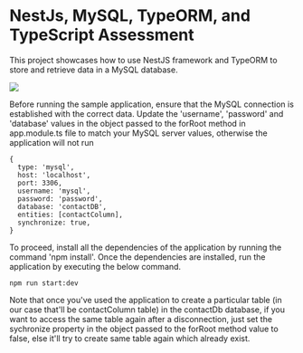 # NestJs, MySQL, TypeORM, and TypeScript Assessment

This project showcases how to use NestJS framework and TypeORM to store and retrieve data in a MySQL database.

![](https://cdn-images-1.medium.com/max/800/1*zeOv4blDpgcoqTLUvfmbXQ.png)

Before running the sample application, ensure that the MySQL connection is established with the correct data. Update the 'username', 'password' and 'database' values in the object passed to the forRoot method in app.module.ts file to match your MySQL server values, otherwise the application will not run

```
{
  type: 'mysql',
  host: 'localhost',
  port: 3306,
  username: 'mysql',
  password: 'password',
  database: 'contactDB',
  entities: [contactColumn],
  synchronize: true,
}
```

To proceed, install all the dependencies of the application by running the command 'npm install'. Once the dependencies are installed, run the application by executing the below command.

```
npm run start:dev
```

Note that once you've used the application to create a particular table (in our case that'll be contactColumn table) in the contactDb database, if you want to access the same table again after a disconnection, just set the sychronize property in the object passed to the forRoot method value to false, else it'll try to create same table again which already exist.

